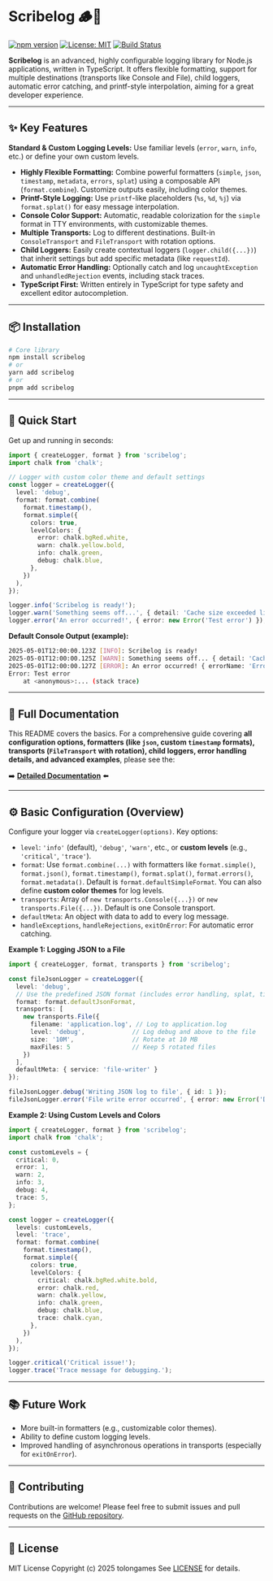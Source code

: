 
# Scribelog 🪵📝

[![npm version](https://img.shields.io/npm/v/scribelog.svg)](https://www.npmjs.com/package/scribelog)
[![License: MIT](https://img.shields.io/badge/License-MIT-yellow.svg)](https://opensource.org/licenses/MIT)
[![Build Status](https://github.com/tolongames/scribelog/actions/workflows/node.js.yml/badge.svg)](https://github.com/tolongames/scribelog/actions/workflows/node.js.yml) <!-- Zaktualizuj URL, jeśli trzeba -->

**Scribelog** is an advanced, highly configurable logging library for Node.js applications, written in TypeScript. It offers flexible formatting, support for multiple destinations (transports like Console and File), child loggers, automatic error catching, and printf-style interpolation, aiming for a great developer experience.

---

## ✨ Key Features

**Standard & Custom Logging Levels:** Use familiar levels (`error`, `warn`, `info`, etc.) or define your own custom levels.
*   **Highly Flexible Formatting:** Combine powerful formatters (`simple`, `json`, `timestamp`, `metadata`, `errors`, `splat`) using a composable API (`format.combine`). Customize outputs easily, including color themes.
*   **Printf-Style Logging:** Use `printf`-like placeholders (`%s`, `%d`, `%j`) via `format.splat()` for easy message interpolation.
*   **Console Color Support:** Automatic, readable colorization for the `simple` format in TTY environments, with customizable themes.
*   **Multiple Transports:** Log to different destinations. Built-in `ConsoleTransport` and `FileTransport` with rotation options.
*   **Child Loggers:** Easily create contextual loggers (`logger.child({...})`) that inherit settings but add specific metadata (like `requestId`).
*   **Automatic Error Handling:** Optionally catch and log `uncaughtException` and `unhandledRejection` events, including stack traces.
*   **TypeScript First:** Written entirely in TypeScript for type safety and excellent editor autocompletion.

---

## 📦 Installation

```bash
# Core library
npm install scribelog
# or
yarn add scribelog
# or
pnpm add scribelog
```

---

## 🚀 Quick Start

Get up and running in seconds:

```ts
import { createLogger, format } from 'scribelog';
import chalk from 'chalk';

// Logger with custom color theme and default settings
const logger = createLogger({
  level: 'debug',
  format: format.combine(
    format.timestamp(),
    format.simple({
      colors: true,
      levelColors: {
        error: chalk.bgRed.white,
        warn: chalk.yellow.bold,
        info: chalk.green,
        debug: chalk.blue,
      },
    })
  ),
});

logger.info('Scribelog is ready!');
logger.warn('Something seems off...', { detail: 'Cache size exceeded limit' });
logger.error('An error occurred!', { error: new Error('Test error') });
```

**Default Console Output (example):**

```bash
2025-05-01T12:00:00.123Z [INFO]: Scribelog is ready!
2025-05-01T12:00:00.125Z [WARN]: Something seems off... { detail: 'Cache size exceeded limit' }
2025-05-01T12:00:00.127Z [ERROR]: An error occurred! { errorName: 'Error', exception: true }
Error: Test error
    at <anonymous>:... (stack trace)
```

---

## 📘 Full Documentation

This README covers the basics. For a comprehensive guide covering **all configuration options, formatters (like `json`, custom `timestamp` formats), transports (`FileTransport` with rotation), child loggers, error handling details, and advanced examples**, please see the:

➡️ **[Detailed Documentation](./DOCUMENTATION.md)** ⬅️

---

## ⚙️ Basic Configuration (Overview)

Configure your logger via `createLogger(options)`. Key options:

*   `level`: `'info'` (default), `'debug'`, `'warn'`, etc., or **custom levels** (e.g., `'critical'`, `'trace'`).
*   `format`: Use `format.combine(...)` with formatters like `format.simple()`, `format.json()`, `format.timestamp()`, `format.splat()`, `format.errors()`, `format.metadata()`. Default is `format.defaultSimpleFormat`. You can also define **custom color themes** for log levels.
*   `transports`: Array of `new transports.Console({...})` or `new transports.File({...})`. Default is one Console transport.
*   `defaultMeta`: An object with data to add to every log message.
*   `handleExceptions`, `handleRejections`, `exitOnError`: For automatic error catching.

**Example 1: Logging JSON to a File**

```ts
import { createLogger, format, transports } from 'scribelog';

const fileJsonLogger = createLogger({
  level: 'debug',
  // Use the predefined JSON format (includes error handling, splat, timestamp etc.)
  format: format.defaultJsonFormat,
  transports: [
    new transports.File({
      filename: 'application.log', // Log to application.log
      level: 'debug',             // Log debug and above to the file
      size: '10M',                // Rotate at 10 MB
      maxFiles: 5                 // Keep 5 rotated files
    })
  ],
  defaultMeta: { service: 'file-writer' }
});

fileJsonLogger.debug('Writing JSON log to file', { id: 1 });
fileJsonLogger.error('File write error occurred', { error: new Error('Disk full'), file: 'data.txt' });
```

**Example 2: Using Custom Levels and Colors**

```ts
import { createLogger, format } from 'scribelog';
import chalk from 'chalk';

const customLevels = {
  critical: 0,
  error: 1,
  warn: 2,
  info: 3,
  debug: 4,
  trace: 5,
};

const logger = createLogger({
  levels: customLevels,
  level: 'trace',
  format: format.combine(
    format.timestamp(),
    format.simple({
      colors: true,
      levelColors: {
        critical: chalk.bgRed.white.bold,
        error: chalk.red,
        warn: chalk.yellow,
        info: chalk.green,
        debug: chalk.blue,
        trace: chalk.cyan,
      },
    })
  ),
});

logger.critical('Critical issue!');
logger.trace('Trace message for debugging.');
```

---

## 📚 Future Work

*   More built-in formatters (e.g., customizable color themes).
*   Ability to define custom logging levels.
*   Improved handling of asynchronous operations in transports (especially for `exitOnError`).

---

## 🤝 Contributing

Contributions are welcome! Please feel free to submit issues and pull requests on the [GitHub repository](https://github.com/tolongames/scribelog).

---

## 📄 License

MIT License
Copyright (c) 2025 tolongames
See [LICENSE](./LICENSE) for details.